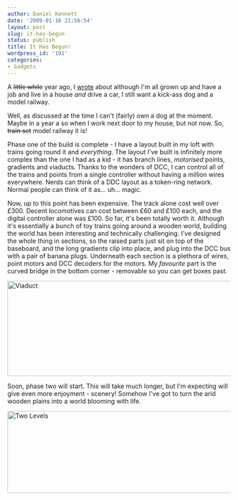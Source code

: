 ```yaml
---
author: Daniel Kennett
date: '2009-01-16 21:56:54'
layout: post
slug: it-has-begun
status: publish
title: It Has Begun!
wordpress_id: '191'
categories:
- Gadgets
---
```


A <del>little while</del> year ago, I <a href="http://ikennd.ac/blog/2008/01/unavoidable-regression/">wrote</a> about although I'm all grown up and have a job and live in a house <i>and</i> drive a car, I still want a kick-ass dog and a model railway.

Well, as discussed at the time I can't (fairly) own a dog at the moment. Maybe in a year a so when I work next door to my house, but not now. So, <del>train set</del> model railway it is!

Phase one of the build is complete - I have a layout built in my loft with trains going round it and <em>everything</em>. The layout I've built is infinitely more complex than the one I had as a kid - it has branch lines, <em>motorised</em> points, gradients and viaducts. Thanks to the wonders of DCC, I can control all of the trains and points from a single controller without having a million wires everywhere. Nerds can think of a DDC layout as a token-ring network. Normal people can think of it as... uh... magic.

Now, up to this point has been expensive. The track alone cost well over £300. Decent locomotives can cost between £60 and £100 each, and the digital controller alone was £100. So far, it's been totally worth it. Although it's essentially a bunch of toy trains going around a wooden world, building the world has been interesting and technically challenging. I've designed the whole thing in sections, so the raised parts just sit on top of the baseboard, and the long gradients clip into place, and plug into the DCC bus with a pair of banana plugs. Underneath each section is a plethora of wires, point motors and DCC decoders for the motors. My <em>favourite</em> part is the curved bridge in the bottom corner - removable so you can get boxes past.

<img src="http://ikennd.ac/pictures/for_posts/2009/01/img_3961.jpg" alt="Viaduct" title="Viaduct" width="540" height="215" class="aligncenter size-full wp-image-195" />

Soon, phase two will start. This will take much longer, but I'm expecting will give even more enjoyment - scenery! Somehow I've got to turn the arid wooden plains into a world blooming with life. 

<img src="http://ikennd.ac/pictures/for_posts/2009/01/img_3969.jpg" alt="Two Levels" title="Two Levels" width="540" height="185" class="aligncenter size-full wp-image-196" />
